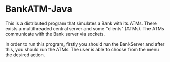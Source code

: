 # BankATM-Java

This is a distributed program that simulates a Bank with its ATMs. There exists a multithreaded central server and some "clients" (ATMs). The ATMs communicate with the Bank server via sockets. 

In order to run this program, firstly you should run the BankServer and after this, you should run the ATMs. The user is able to choose from the menu the desired action.

